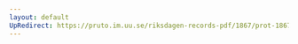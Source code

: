 ```yaml
---
layout: default
UpRedirect: https://pruto.im.uu.se/riksdagen-records-pdf/1867/prot-1867--ak--130/prot-1867--ak--130_021.pdf
---
```

